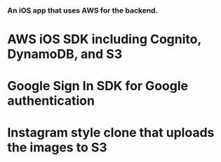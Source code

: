 ### An iOS app that uses AWS for the backend.


# AWS iOS SDK including Cognito, DynamoDB, and S3
# Google Sign In SDK for Google authentication
# Instagram style clone that uploads the images to S3
